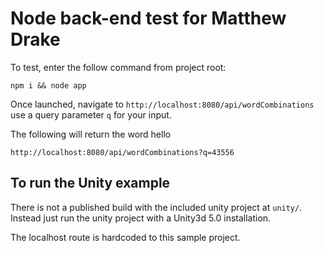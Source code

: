 # Node back-end test for Matthew Drake

To test, enter the follow command from project root:

    npm i && node app

Once launched, navigate to `http://localhost:8080/api/wordCombinations` use a query parameter `q` for your input.

The following will return the word hello

    http://localhost:8080/api/wordCombinations?q=43556

## To run the Unity example

There is not a published build with the included unity project at `unity/`. Instead just run the unity project with a Unity3d 5.0 installation.

The localhost route is hardcoded to this sample project.
